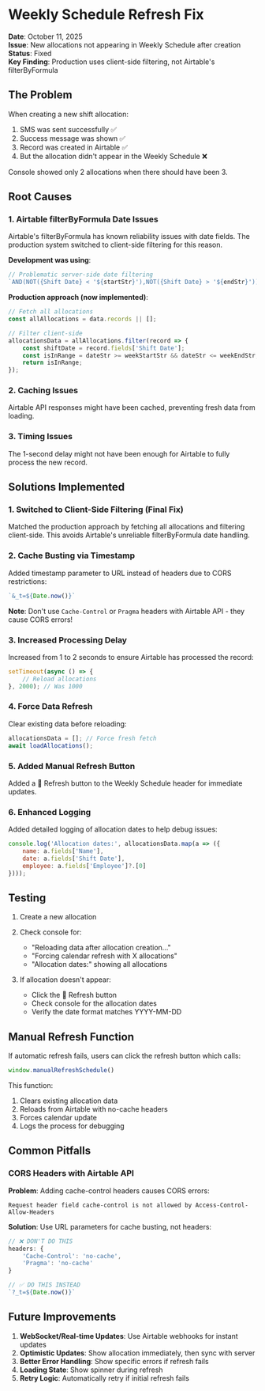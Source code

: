 # Weekly Schedule Refresh Fix

**Date**: October 11, 2025  
**Issue**: New allocations not appearing in Weekly Schedule after creation  
**Status**: Fixed  
**Key Finding**: Production uses client-side filtering, not Airtable's filterByFormula

## The Problem

When creating a new shift allocation:
1. SMS was sent successfully ✅
2. Success message was shown ✅
3. Record was created in Airtable ✅
4. But the allocation didn't appear in the Weekly Schedule ❌

Console showed only 2 allocations when there should have been 3.

## Root Causes

### 1. Airtable filterByFormula Date Issues
Airtable's filterByFormula has known reliability issues with date fields. The production system switched to client-side filtering for this reason.

**Development was using**:
```javascript
// Problematic server-side date filtering
`AND(NOT({Shift Date} < '${startStr}'),NOT({Shift Date} > '${endStr}'))`
```

**Production approach (now implemented)**:
```javascript
// Fetch all allocations
const allAllocations = data.records || [];

// Filter client-side
allocationsData = allAllocations.filter(record => {
    const shiftDate = record.fields['Shift Date'];
    const isInRange = dateStr >= weekStartStr && dateStr <= weekEndStr;
    return isInRange;
});
```

### 2. Caching Issues
Airtable API responses might have been cached, preventing fresh data from loading.

### 3. Timing Issues
The 1-second delay might not have been enough for Airtable to fully process the new record.

## Solutions Implemented

### 1. Switched to Client-Side Filtering (Final Fix)
Matched the production approach by fetching all allocations and filtering client-side. This avoids Airtable's unreliable filterByFormula date handling.

### 2. Cache Busting via Timestamp
Added timestamp parameter to URL instead of headers due to CORS restrictions:
```javascript
`&_t=${Date.now()}`
```
**Note**: Don't use `Cache-Control` or `Pragma` headers with Airtable API - they cause CORS errors!

### 3. Increased Processing Delay
Increased from 1 to 2 seconds to ensure Airtable has processed the record:
```javascript
setTimeout(async () => {
    // Reload allocations
}, 2000); // Was 1000
```

### 4. Force Data Refresh
Clear existing data before reloading:
```javascript
allocationsData = []; // Force fresh fetch
await loadAllocations();
```

### 5. Added Manual Refresh Button
Added a 🔄 Refresh button to the Weekly Schedule header for immediate updates.

### 6. Enhanced Logging
Added detailed logging of allocation dates to help debug issues:
```javascript
console.log('Allocation dates:', allocationsData.map(a => ({
    name: a.fields['Name'],
    date: a.fields['Shift Date'],
    employee: a.fields['Employee']?.[0]
})));
```

## Testing

1. Create a new allocation
2. Check console for:
   - "Reloading data after allocation creation..."
   - "Forcing calendar refresh with X allocations"
   - "Allocation dates:" showing all allocations

3. If allocation doesn't appear:
   - Click the 🔄 Refresh button
   - Check console for the allocation dates
   - Verify the date format matches YYYY-MM-DD

## Manual Refresh Function

If automatic refresh fails, users can click the refresh button which calls:
```javascript
window.manualRefreshSchedule()
```

This function:
1. Clears existing allocation data
2. Reloads from Airtable with no-cache headers
3. Forces calendar update
4. Logs the process for debugging

## Common Pitfalls

### CORS Headers with Airtable API
**Problem**: Adding cache-control headers causes CORS errors:
```
Request header field cache-control is not allowed by Access-Control-Allow-Headers
```

**Solution**: Use URL parameters for cache busting, not headers:
```javascript
// ❌ DON'T DO THIS
headers: {
    'Cache-Control': 'no-cache',
    'Pragma': 'no-cache'
}

// ✅ DO THIS INSTEAD
`?_t=${Date.now()}`
```

## Future Improvements

1. **WebSocket/Real-time Updates**: Use Airtable webhooks for instant updates
2. **Optimistic Updates**: Show allocation immediately, then sync with server
3. **Better Error Handling**: Show specific errors if refresh fails
4. **Loading State**: Show spinner during refresh
5. **Retry Logic**: Automatically retry if initial refresh fails
